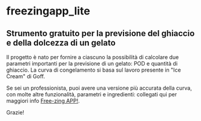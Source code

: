 # freezingapp_lite

## Strumento gratuito per la previsione del ghiaccio e della dolcezza di un gelato

Il progetto è nato per fornire a ciascuno la possibilità di calcolare due parametri importanti per la previsione di un gelato: POD e quantità di ghiaccio. 
La curva di congelamento si basa sul lavoro presente in "Ice Cream" di Goff.

Se sei un professionista, puoi avere una versione più accurata della curva, con molte altre funzionalità, parametri e ingredienti: collegati qui per maggiori info [Free-zing APP!](https://didatticagelato.it/free-zing-app/).


Grazie!


